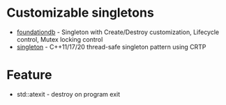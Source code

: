 # Customizable singletons
* [foundationdb](https://github.com/apple/foundationdb/blob/main/flow/include/flow/singleton.h) - Singleton with Create/Destroy customization, Lifecycle control, Mutex locking control
* [singleton](https://github.com/jimmy-park/singleton) - C++11/17/20 thread-safe singleton pattern using CRTP

# Feature
* std::atexit - destroy on program exit

